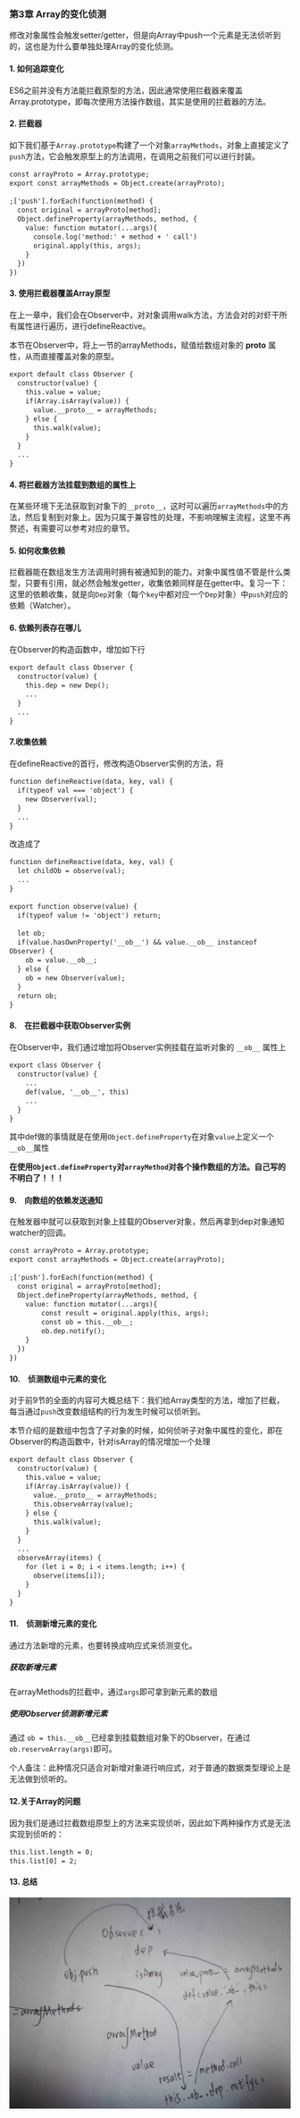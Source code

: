 ### 第3章 Array的变化侦测

修改对象属性会触发setter/getter，但是向Array中push一个元素是无法侦听到的，这也是为什么要单独处理Array的变化侦测。

#### 1. 如何追踪变化

ES6之前并没有方法能拦截原型的方法，因此通常使用拦截器来覆盖Array.prototype，即每次使用方法操作数组，其实是使用的拦截器的方法。

#### 2. 拦截器

如下我们基于`Array.prototype`构建了一个对象`arrayMethods`，对象上直接定义了`push`方法，它会触发原型上的方法调用，在调用之前我们可以进行封装。

```
const arrayProto = Array.prototype;
export const arrayMethods = Object.create(arrayProto);

;['push'].forEach(function(method) {
  const original = arrayProto[method];
  Object.defineProperty(arrayMethods, method, {
    value: function mutator(...args){
      console.log('method:' + method + ' call')
      original.apply(this, args);
    }
  })
})
```

#### 3. 使用拦截器覆盖Array原型

在上一章中，我们会在Observer中，对对象调用walk方法，方法会对的对虾干所有属性进行遍历，进行defineReactive。

本节在Observer中，将上一节的arrayMethods，赋值给数组对象的 __proto__ 属性，从而直接覆盖对象的原型。

```
export default class Observer {
  constructor(value) {
    this.value = value;
    if(Array.isArray(value)) {
      value.__proto__ = arrayMethods;      
    } else {
      this.walk(value);
    }
  }
  ...
}
```

#### 4. 将拦截器方法挂载到数组的属性上

在某些环境下无法获取到对象下的`__proto__`，这时可以遍历`arrayMethods`中的方法，然后复制到对象上。因为只属于兼容性的处理，不影响理解主流程，这里不再赘述，有需要可以参考对应的章节。

#### 5. 如何收集依赖


拦截器能在数组发生方法调用时拥有被通知到的能力。对象中属性值不管是什么类型，只要有引用，就必然会触发getter，收集依赖同样是在getter中。复习一下：这里的依赖收集，就是向`Dep`对象（每个`key`中都对应一个`Dep`对象）中`push`对应的依赖（Watcher）。

#### 6. 依赖列表存在哪儿

在Observer的构造函数中，增加如下行

```
export default class Observer {
  constructor(value) {
    this.dep = new Dep();
    ...
  }
  ...
}
```

#### 7.收集依赖


在defineReactive的首行，修改构造Observer实例的方法，将

```
function defineReactive(data, key, val) {
  if(typeof val === 'object') {
    new Observer(val);
  } 
  ...
}
```

改造成了

```
function defineReactive(data, key, val) {
  let childOb = observe(val);
  ...
}

export function observe(value) {
  if(typeof value != 'object') return;

  let ob;
  if(value.hasOwnProperty('__ob__') && value.__ob__ instanceof Observer) {
    ob = value.__ob__;
  } else {
    ob = new Observer(value);
  }
  return ob;
}
```


#### 8.　在拦截器中获取Observer实例

在Observer中，我们通过增加将Observer实例挂载在监听对象的 `__ob__` 属性上

```
export class Observer {
  constructor(value) {
    ...
    def(value, '__ob__', this)
    ...
  } 
}
```

其中def做的事情就是在使用`Object.defineProperty`在对象`value`上定义一个`__ob__`属性

**在使用`Object.defineProperty`对`arrayMethod`对各个操作数组的方法。自己写的不明白了！！！**

#### 9.　向数组的依赖发送通知

在触发器中就可以获取到对象上挂载的Observer对象，然后再拿到dep对象通知watcher的回调。

```
const arrayProto = Array.prototype;
export const arrayMethods = Object.create(arrayProto);

;['push'].forEach(function(method) {
  const original = arrayProto[method];
  Object.defineProperty(arrayMethods, method, {
    value: function mutator(...args){
		const result = original.apply(this, args);
		const ob = this.__ob__;
		ob.dep.notify();
    }
  })
})
```

#### 10.　侦测数组中元素的变化

对于前9节的全面的内容可大概总结下：我们给Array类型的方法，增加了拦截，每当通过`push`改变数组结构的行为发生时候可以侦听到。

本节介绍的是数组中包含了子对象的时候，如何侦听子对象中属性的变化，即在Observer的构造函数中，针对isArray的情况增加一个处理

```
export default class Observer {
  constructor(value) {
    this.value = value;
    if(Array.isArray(value)) {
      value.__proto__ = arrayMethods;      
      this.observeArray(value);
    } else {
      this.walk(value);
    }
  }
  ...
  observeArray(items) {
	for (let i = 0; i < items.length; i++) {
      observe(items[i]);
    }
  }
}
```

#### 11.　侦测新增元素的变化

通过方法新增的元素，也要转换成响应式来侦测变化。


##### 获取新增元素

在arrayMethods的拦截中，通过`args`即可拿到新元素的数组


##### 使用Observer侦测新增元素

通过 `ob = this.__ob__`已经拿到挂载数组对象下的Observer，在通过`ob.reserveArray(args)`即可。

个人备注：此种情况只适合对新增对象进行响应式，对于普通的数据类型理论上是无法做到侦听的。

#### 12.关于Array的问题

因为我们是通过拦截数组原型上的方法来实现侦听，因此如下两种操作方式是无法实现到侦听的：

```
this.list.length = 0;
this.list[0] = 2;
```

#### 13. 总结

![图解](./chapter3-graphic.jpeg)


